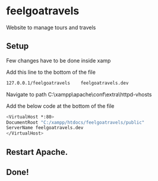 # feelgoatravels

Website to manage tours and travels

## Setup

Few changes have to be done inside xamp

Add this line to the bottom of the file

```bash
127.0.0.1/feelgoatravels	feelgoatravels.dev
```

Navigate to path C:\\xampp\apache\conf\extra\httpd-vhosts

Add the below code at the bottom of the file

```bash
<VirtualHost *:80>
DocumentRoot "C:/xampp/htdocs/feelgoatravels/public"
ServerName feelgoatravels.dev
</VirtualHost>
```

## Restart Apache.

## Done!
